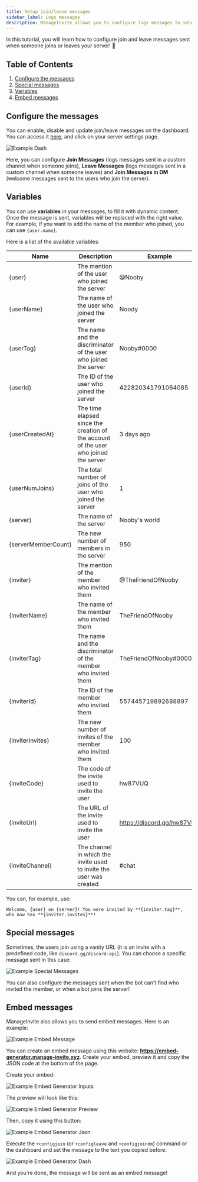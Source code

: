 ```yaml
---
title: Setup join/leave messages
sidebar_label: Logs messages
description: ManageInvite allows you to configure logs messages to send when someone joins or leaves your server!
---
```


In this tutorial, you will learn how to configure join and leave messages sent when someone joins or leaves your server! 💬

## Table of Contents
1. [Configure the messages](#configure-the-messages)
2. [Special messages](#special-messages)
3. [Variables](#variables)
4. [Embed messages](#remove-a-role)

## Configure the messages

You can enable, disable and update join/leave messages on the dashboard. You can access it [here](https://dash.manage-invite.xyz), and click on your server settings page.

![Example Dash](/img/example-dashboard.png)

Here, you can configure **Join Messages** (logs messages sent in a custom channel when someone joins), **Leave Messages** (logs messages sent in a custom channel when someone leaves) and **Join Messages in DM** (welcome messages sent to the users who join the server).

## Variables

You can use **variables** in your messages, to fill it with dynamic content. Once the message is sent, variables will be replaced with the right value.
For example, if you want to add the name of the member who joined, you can use `{user.name}`.

Here is a list of the available variables:

| **Name** | **Description** | **Example** |
|----------|-----------------|-------------|
|{user}|The mention of the user who joined the server|@Nooby
|{userName}|The name of the user who joined the server|Noody
|{userTag}|The name and the discriminator of the user who joined the server|Nooby#0000
|{userId}|The ID of the user who joined the server|422820341791064085
|{userCreatedAt}|The time elapsed since the creation of the account of the user who joined the server|3 days ago
|{userNumJoins}|The total number of joins of the user who joined the server|1
|{server}|The name of the server|Nooby's world
|{serverMemberCount}|The new number of members in the server|950
|{inviter}|The mention of the member who invited them|@TheFriendOfNooby
|{inviterName}|The name of the member who invited them|TheFriendOfNooby
|{inviterTag}|The name and the discriminator of the member who invited them|TheFriendOfNooby#0000
|{inviterId}|The ID of the member who invited them|557445719892688897
|{inviterInvites}|The new number of invites of the member who invited them|100
|{inviteCode}|The code of the invite used to invite the user|hw87VUQ
|{inviteUrl}|The URL of the invite used to invite the user|https://discord.gg/hw87VUQ
|{inviteChannel}|The channel in which the invite used to invite the user was created|#chat

You can, for example, use:
```
Welcome, {user} on {server}! You were invited by **{inviter.tag}**, who now has **{inviter.invites}**!
```

## Special messages

Sometimes, the users join using a vanity URL (it is an invite with a predefined code, like `discord.gg/discord-api`). You can choose a specific message sent in this case:

![Example Special Messages](/img/example-special-messages.png)

You can also configure the messages sent when the bot can't find who invited the member, or when a bot joins the server!

## Embed messages

ManageInvite also allows you to send embed messages. Here is an example:

![Example Embed Message](/img/example-embed-result.png)

You can create an embed message using this website: **https://embed-generator.manage-invite.xyz**. Create your embed, preview it and copy the JSON code at the bottom of the page.

Create your embed:

![Example Embed Generator Inputs](/img/example-embed-editor.png)

The preview will look like this:

![Example Embed Generator Preview](/img/example-embed-preview.png)

Then, copy it using this button:

![Example Embed Generator Json](/img/example-embed-json.png)

Execute the `+configjoin` (or `+configleave` and `+configjoindm`) command or the dashboard and set the message to the text you copied before:

![Example Embed Generator Dash](/img/example-embed-generator-dash.png)

And you're done, the message will be sent as an embed message!
